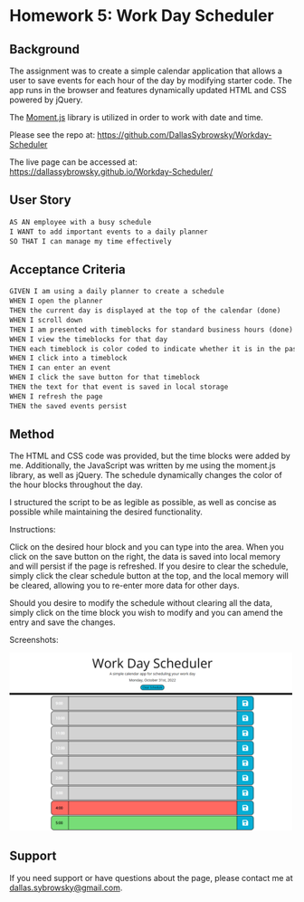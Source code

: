 # Homework 5: Work Day Scheduler

## Background

The assignment was to create a simple calendar application that allows a user to save events for each hour of the day by modifying starter code. The app runs in the browser and features dynamically updated HTML and CSS powered by jQuery.

The [Moment.js](https://momentjs.com/) library is utilized in order to work with date and time.

Please see the repo at: https://github.com/DallasSybrowsky/Workday-Scheduler

The live page can be accessed at: https://dallassybrowsky.github.io/Workday-Scheduler/

## User Story

```md
AS AN employee with a busy schedule
I WANT to add important events to a daily planner
SO THAT I can manage my time effectively
```

## Acceptance Criteria

```md
GIVEN I am using a daily planner to create a schedule
WHEN I open the planner
THEN the current day is displayed at the top of the calendar (done)
WHEN I scroll down
THEN I am presented with timeblocks for standard business hours (done)
WHEN I view the timeblocks for that day
THEN each timeblock is color coded to indicate whether it is in the past, present, or future
WHEN I click into a timeblock
THEN I can enter an event
WHEN I click the save button for that timeblock
THEN the text for that event is saved in local storage
WHEN I refresh the page
THEN the saved events persist 
```

## Method

The HTML and CSS code was provided, but the time blocks were added by me. Additionally, the JavaScript was written by me using the moment.js library, as well as jQuery. The schedule dynamically changes the color of the hour blocks throughout the day. 

I structured the script to be as legible as possible, as well as concise as possible while maintaining the desired functionality. 

Instructions:

Click on the desired hour block and you can type into the area. When you click on the save button on the right, the data is saved into local memory and will persist if the page is refreshed. If you desire to clear the schedule, simply click the clear schedule button at the top, and the local memory will be cleared, allowing you to re-enter more data for other days.

Should you desire to modify the schedule without clearing all the data, simply click on the time block you wish to modify and you can amend the entry and save the changes.

Screenshots:

<img width="500" src="/assets/Images/blankPlanner.png" alt="Planner screenshot">

## Support

If you need support or have questions about the page, please contact me at dallas.sybrowsky@gmail.com.